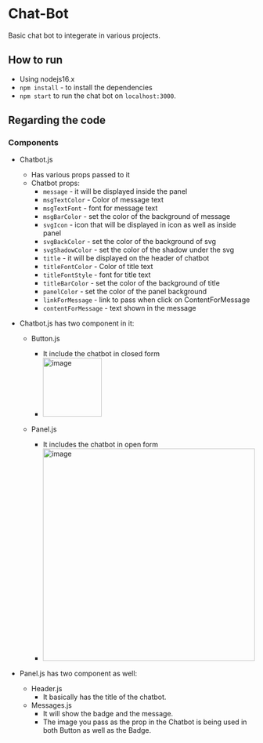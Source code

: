 # Chat-Bot

Basic chat bot to integerate in various projects.

## How to run 
  - Using nodejs16.x
  - `npm install` - to install the dependencies
  - `npm start` to run the chat bot on `localhost:3000`.
  
## Regarding the code

### Components
  - Chatbot.js
    - Has various props passed to it
    * Chatbot props:
       * `message` - it will be displayed inside the panel 
       * `msgTextColor` - Color of message text
       * `msgTextFont` - font for message text
       * `msgBarColor` - set the color of the background of message
       * `svgIcon` - icon that will be displayed in icon as well as inside panel
       * `svgBackColor` - set the color of the background of svg
       * `svgShadowColor` - set the color of the shadow under the svg
       * `title` - it will be displayed on the header of chatbot
       * `titleFontColor` - Color of title text
       * `titleFontStyle` - font for title text
       * `titleBarColor` - set the color of the background of title
       * `panelColor` - set the color of the panel background
       * `linkForMessage` - link to pass when click on ContentForMessage
       * `contentForMessage` - text shown in the message
  
  - Chatbot.js has two component in it:
    - Button.js
      - It include the chatbot in closed form
      - <img width="120" alt="image" src="https://user-images.githubusercontent.com/31852437/185574254-c4fe66b5-0adb-43b0-aed7-73e6a0e049ef.png">

    - Panel.js
      - It includes the chatbot in open form
      - <img width="433" alt="image" src="https://user-images.githubusercontent.com/31852437/185574535-2c757dcf-b60b-4d98-9cf4-de36d9494703.png">
    
  - Panel.js has two component as well:
    - Header.js
      - It basically has the title of the chatbot.
    - Messages.js
      - It will show the badge and the message.
      - The image you pass as the prop in the Chatbot is being used in both Button as well as the Badge.
